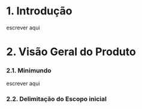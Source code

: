 # 1. Introdução
escrever aqui

# 2. Visão Geral do Produto
### **2.1. Minimundo**
escrever aqui

### **2.2.** Delimitação do Escopo inicial
